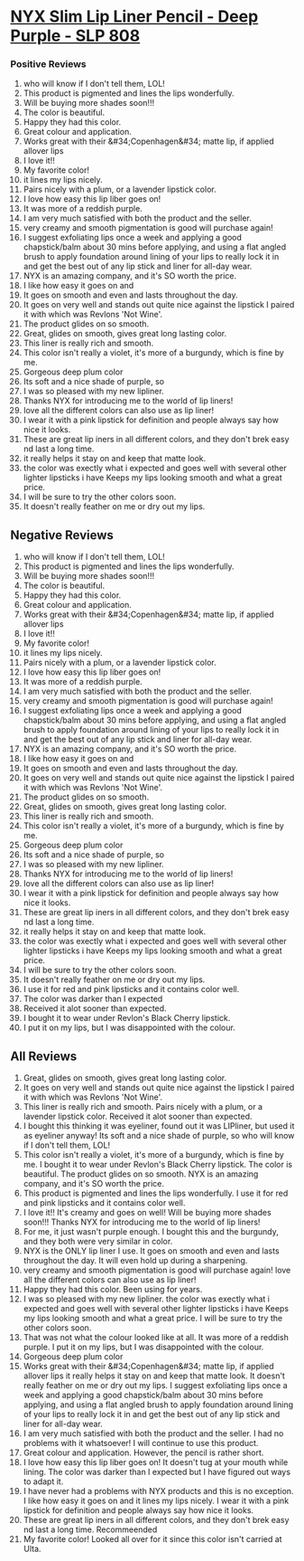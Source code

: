 # [NYX Slim Lip Liner Pencil - Deep Purple - SLP 808](https://products.checkmycream.com/products/NYX-Slim-Lip-Liner-Pencil-Deep-Purple-SLP-808.html)

### Positive Reviews

<ol>
      <li>who will know if I don&#x27;t tell them, LOL!</li>
      <li>This product is pigmented and lines the lips wonderfully.</li>
      <li>Will be buying more shades soon!!!</li>
      <li>The color is beautiful.</li>
      <li>Happy they had this color.  </li>
      <li>Great colour and application.</li>
      <li>Works great with their &amp;#34;Copenhagen&amp;#34; matte lip, if applied allover lips</li>
      <li>I love it!!</li>
      <li>My favorite color!  </li>
      <li>it lines my lips nicely.</li>
      <li>Pairs nicely with a plum, or a lavender lipstick color.</li>
      <li>I love how easy this lip liber goes on!</li>
      <li>It was more of a reddish purple.</li>
      <li>I am very much satisfied with both the product and the seller.</li>
      <li>very creamy and smooth pigmentation is good will purchase again!</li>
      <li>I suggest exfoliating lips once a week and applying a good chapstick/balm about 30 mins before applying, and using a flat angled brush to apply foundation around lining of your lips to really lock it in and get the best out of any lip stick and liner for all-day wear.</li>
      <li>NYX is an amazing company, and it&#x27;s SO worth the price.</li>
      <li>I like how easy it goes on and</li>
      <li>It goes on smooth and even and lasts throughout the day.</li>
      <li>It goes on very well and stands out quite nice against the lipstick I paired it with which was Revlons &#x27;Not Wine&#x27;.</li>
      <li>The product glides on so smooth.</li>
      <li>Great, glides on smooth, gives great long lasting color.</li>
      <li>This liner is really rich and smooth.  </li>
      <li>This color isn&#x27;t really a violet, it&#x27;s more of a burgundy, which is fine by me.</li>
      <li>Gorgeous deep plum color</li>
      <li>Its soft and a nice shade of purple, so</li>
      <li>I was so pleased with my new lipliner.</li>
      <li>Thanks NYX for introducing me to the world of lip liners!</li>
      <li>love all the different colors can also use as lip liner!</li>
      <li>I wear it with a pink lipstick for definition and people always say how nice it looks.</li>
      <li>These are great lip iners in all different colors, and they don&#x27;t brek easy nd last a long time.</li>
      <li>it really helps it stay on and keep that matte look.</li>
      <li>the color was exectly what i expected and goes well with several other lighter lipsticks i have Keeps my lips looking smooth and what a great price.</li>
      <li>I will be sure to try the other colors soon.</li>
      <li>It doesn&#x27;t really feather on me or dry out my lips.</li>
</ol>


<h2>Negative Reviews</h2>
<ol>
<li> who will know if I don&#x27;t tell them, LOL!</li>
<li> This product is pigmented and lines the lips wonderfully.</li>
<li> Will be buying more shades soon!!!</li>
<li> The color is beautiful.</li>
<li> Happy they had this color.  </li>
<li> Great colour and application.</li>
<li> Works great with their &amp;#34;Copenhagen&amp;#34; matte lip, if applied allover lips</li>
<li> I love it!!</li>
<li> My favorite color!  </li>
<li> it lines my lips nicely.</li>
<li> Pairs nicely with a plum, or a lavender lipstick color.</li>
<li> I love how easy this lip liber goes on!</li>
<li> It was more of a reddish purple.</li>
<li> I am very much satisfied with both the product and the seller.</li>
<li> very creamy and smooth pigmentation is good will purchase again!</li>
<li> I suggest exfoliating lips once a week and applying a good chapstick/balm about 30 mins before applying, and using a flat angled brush to apply foundation around lining of your lips to really lock it in and get the best out of any lip stick and liner for all-day wear.</li>
<li> NYX is an amazing company, and it&#x27;s SO worth the price.</li>
<li> I like how easy it goes on and</li>
<li> It goes on smooth and even and lasts throughout the day.</li>
<li> It goes on very well and stands out quite nice against the lipstick I paired it with which was Revlons &#x27;Not Wine&#x27;.</li>
<li> The product glides on so smooth.</li>
<li> Great, glides on smooth, gives great long lasting color.</li>
<li> This liner is really rich and smooth.  </li>
<li> This color isn&#x27;t really a violet, it&#x27;s more of a burgundy, which is fine by me.</li>
<li> Gorgeous deep plum color</li>
<li> Its soft and a nice shade of purple, so</li>
<li> I was so pleased with my new lipliner.</li>
<li> Thanks NYX for introducing me to the world of lip liners!</li>
<li> love all the different colors can also use as lip liner!</li>
<li> I wear it with a pink lipstick for definition and people always say how nice it looks.</li>
<li> These are great lip iners in all different colors, and they don&#x27;t brek easy nd last a long time.</li>
<li> it really helps it stay on and keep that matte look.</li>
<li> the color was exectly what i expected and goes well with several other lighter lipsticks i have Keeps my lips looking smooth and what a great price.</li>
<li> I will be sure to try the other colors soon.</li>
<li> It doesn&#x27;t really feather on me or dry out my lips.</li>
<li> I use it for red and pink lipsticks and it contains color well.</li>
<li> The color was darker than I expected</li>
<li> Received it alot sooner than expected.</li>
<li> I bought it to wear under Revlon&#x27;s Black Cherry lipstick.</li>
<li> I put it on my lips, but I was disappointed with the colour.</li>
</ol>

<h2>All Reviews</h2>

<ol>
    <li> Great, glides on smooth, gives great long lasting color.</li>
    <li> It goes on very well and stands out quite nice against the lipstick I paired it with which was Revlons &#x27;Not Wine&#x27;.</li>
    <li> This liner is really rich and smooth.  Pairs nicely with a plum, or a lavender lipstick color. Received it alot sooner than expected.</li>
    <li> I bought this thinking it was eyeliner, found out it was LIPliner, but used it as eyeliner anyway! Its soft and a nice shade of purple, so who will know if I don&#x27;t tell them, LOL!</li>
    <li> This color isn&#x27;t really a violet, it&#x27;s more of a burgundy, which is fine by me. I bought it to wear under Revlon&#x27;s Black Cherry lipstick. The color is beautiful. The product glides on so smooth. NYX is an amazing company, and it&#x27;s SO worth the price.</li>
    <li> This product is pigmented and lines the lips wonderfully. I use it for red and pink lipsticks and it contains color well.</li>
    <li> I love it!! It&#x27;s creamy and goes on well! Will be buying more shades soon!!! Thanks NYX for introducing me to the world of lip liners!</li>
    <li> For me, it just wasn&#x27;t purple enough. I bought this and the burgundy, and they both were very similar in color.</li>
    <li> NYX is the ONLY lip liner I use. It goes on smooth and even and lasts throughout the day. It will even hold up during a sharpening.</li>
    <li> very creamy and smooth pigmentation is good will purchase again! love all the different colors can also use as lip liner!</li>
    <li> Happy they had this color.  Been using for years.</li>
    <li> I was so pleased with my new lipliner. the color was exectly what i expected and goes well with several other lighter lipsticks i have Keeps my lips looking smooth and what a great price. I will be sure to try the other colors soon.</li>
    <li> That was not what the colour looked like at all. It was more of a reddish purple. I put it on my lips, but I was disappointed with the colour.</li>
    <li> Gorgeous deep plum color</li>
    <li> Works great with their &amp;#34;Copenhagen&amp;#34; matte lip, if applied allover lips it really helps it stay on and keep that matte look. It doesn&#x27;t really feather on me or dry out my lips. I suggest exfoliating lips once a week and applying a good chapstick/balm about 30 mins before applying, and using a flat angled brush to apply foundation around lining of your lips to really lock it in and get the best out of any lip stick and liner for all-day wear.</li>
    <li> I am very much satisfied with both the product and the seller. I had no problems with it whatsoever! I will continue to use this product.</li>
    <li> Great colour and application. However, the pencil is rather short.</li>
    <li> I love how easy this lip liber goes on! It doesn&#x27;t tug at your mouth while lining. The color was darker than I expected but I have figured out ways to adapt it.</li>
    <li> I have never had a problems with NYX products and this is no exception. I like how easy it goes on and it lines my lips nicely. I wear it with a pink lipstick for definition and people always say how nice it looks.</li>
    <li> These are great lip iners in all different colors, and they don&#x27;t brek easy nd last a long time. Recommeended</li>
    <li> My favorite color!  Looked all over for it since this color isn&#x27;t carried at Ulta.</li>
</ol>




